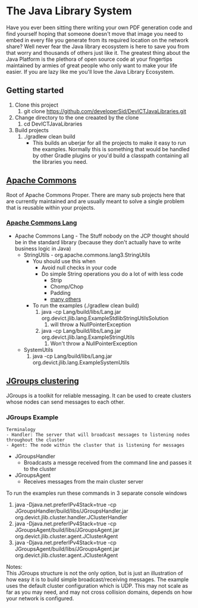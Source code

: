 # The Java Library System
Have you ever been sitting there writing your own PDF generation code and find yourself hoping that someone doesn't move that image you need to embed in every file you generate from its required location on the network share?  Well never fear the Java library ecosystem is here to save you from that worry and thousands of others just like it.  The greatest thing about the Java Platform is the plethora of open source code at your fingertips maintained by armies of great people who only want to make your life easier.  If you are lazy like me you'll love the Java Library Ecosystem.


## Getting started
1. Clone this project
   1. git clone https://github.com/developerSid/DevICTJavaLibraries.git
1. Change directory to the one creaated by the clone
   1. cd DevICTJavaLibraries
1. Build projects
   1. ./gradlew clean build
      *  This builds an uberjar for all the projects to make it easy to run the examples. Normally this is something that would be handled by other Gradle plugins or you'd build a classpath containing all the libraries you need. 
 

## [Apache Commons](https://commons.apache.org/components.html, "Apache Commons Proper")
Root of Apache Commons Proper.  There are many sub projects here that are currently maintained and are usually meant to solve a single problem that is reusable within your projects.
### [Apache Commons Lang](https://commons.apache.org/proper/commons-lang/, "Apache Commons Lang")
* Apache Commons Lang - The Stuff nobody on the JCP thought should be in the standard library (because they don't actually have to write business logic in Java)
  * StringUtils - org.apache.commons.lang3.StringUtils
    * You should use this when
      * Avoid null checks in your code
      * Do simple String operations you do a lot of with less code
        * Strip
        * Chomp/Chop
        * Padding
        * [many others](https://commons.apache.org/proper/commons-lang/javadocs/api-release/index.html)
    * To run the examples (./gradlew clean build)
      1. java -cp Lang/build/libs/Lang.jar org.devict.jlib.lang.ExampleStdlibStringUtilsSolution
         1. will throw a NullPointerException
      1. java -cp Lang/build/libs/Lang.jar org.devict.jlib.lang.ExampleStringUtils
         1. Won't throw a NullPointerException
  * SystemUtils
      1. java -cp Lang/build/libs/Lang.jar org.devict.jlib.lang.ExampleSystemUtils

## [JGroups clustering](http://www.jgroups.org "JGroups clustering")
  JGroups is a toolkit for reliable messaging. It can be used to create clusters whose nodes can send messages to each other.
### JGroups Example
    Terminalogy 
    - Handler: The server that will broadcast messages to listening nodes throughout the cluster
    - Agent: The node within the cluster that is listening for messages
* JGroupsHandler
  * Broadcasts a messge received from the command line and passes it to the cluster
* JGroupsAgent
  * Receives messages from the main cluster server
  
To run the examples run these commands in 3 separate console windows

1. java -Djava.net.preferIPv4Stack=true -cp JGroupsHandler/build/libs/JGroupsHandler.jar org.devict.jlib.cluster.handler.JClusterHandler
1. java -Djava.net.preferIPv4Stack=true -cp JGroupsAgent/build/libs/JGroupsAgent.jar org.devict.jlib.cluster.agent.JClusterAgent 
1. java -Djava.net.preferIPv4Stack=true -cp JGroupsAgent/build/libs/JGroupsAgent.jar org.devict.jlib.cluster.agent.JClusterAgent

Notes:  
This JGroups structure is not the only option, but is just an illustration of how easy it is to build simple broadcast/receiving messages.
The example uses the default cluster configuration which is UDP.  This may not scale as far as you may need, and may not cross collision domains, depends on how your network is configured.
 
 